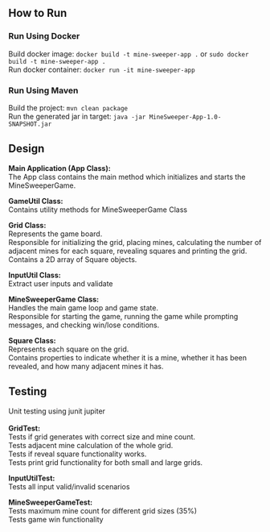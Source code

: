 ## How to Run
### Run Using Docker
Build docker image: `docker build -t mine-sweeper-app .` or `sudo docker build -t mine-sweeper-app .`\
Run docker container: `docker run -it mine-sweeper-app`
### Run Using Maven
Build the project: `mvn clean package`\
Run the generated jar in target: `java -jar MineSweeper-App-1.0-SNAPSHOT.jar`

## Design
**Main Application (App Class):**\
The App class contains the main method which initializes and starts the MineSweeperGame.

**GameUtil Class:**\
Contains utility methods for MineSweeperGame Class

**Grid Class:**\
Represents the game board.\
Responsible for initializing the grid, placing mines, calculating the number of adjacent mines for each square, revealing squares and printing the grid.\
Contains a 2D array of Square objects.

**InputUtil Class:**\
Extract user inputs and validate

**MineSweeperGame Class:**\
Handles the main game loop and game state.\
Responsible for starting the game, running the game while prompting messages, and checking win/lose conditions.

**Square Class:**\
Represents each square on the grid.\
Contains properties to indicate whether it is a mine, whether it has been revealed, and how many adjacent mines it has.

## Testing

Unit testing using junit jupiter\
\
**GridTest:**\
Tests if grid generates with correct size and mine count.\
Tests adjacent mine calculation of the whole grid.\
Tests if reveal square functionality works.\
Tests print grid functionality for both small and large grids.

**InputUtilTest:**\
Tests all input valid/invalid scenarios

**MineSweeperGameTest:**\
Tests maximum mine count for different grid sizes (35%)\
Tests game win functionality
